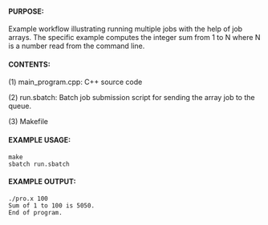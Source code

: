 #### PURPOSE:

Example workflow illustrating running multiple jobs with the
help of job arrays. The specific example computes the integer sum from 1 to
N where N is a number read from the command line. 

#### CONTENTS:

(1) main_program.cpp: C++ source code

(2) run.sbatch: Batch job submission script for sending the array job
                to the queue.

(3) Makefile

#### EXAMPLE USAGE:
	make
	sbatch run.sbatch

#### EXAMPLE OUTPUT:

```
./pro.x 100
Sum of 1 to 100 is 5050.
End of program.
```
